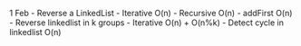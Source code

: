 1 Feb
    - Reverse a LinkedList
        - Iterative O(n)
        - Recursive O(n)
        - addFirst  O(n)
    - Reverse linkedlist in k groups
        - Iterative O(n) + O(n%k)
    - Detect cycle in linkedlist O(n)